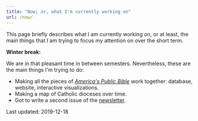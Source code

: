 ```yaml
---
title: "Now; or, what I'm currently working on"
url: /now/
---
```


This page briefly describes what I am currently working on, or at least, the main things that I am trying to focus my attention on over the short term.

**Winter break:**

We are in that pleasant time in between semesters. Nevertheless, these are the main things I'm trying to do:

- Making all the pieces of [*America's Public Bible*](http://americaspublicbible.org) work together: database, website, interactive visualizations.
- Making a map of Catholic dioceses over time.
- Got to write a second issue of the [newsletter](https://buttondown.email/lmullen).

Last updated: 2019-12-18
